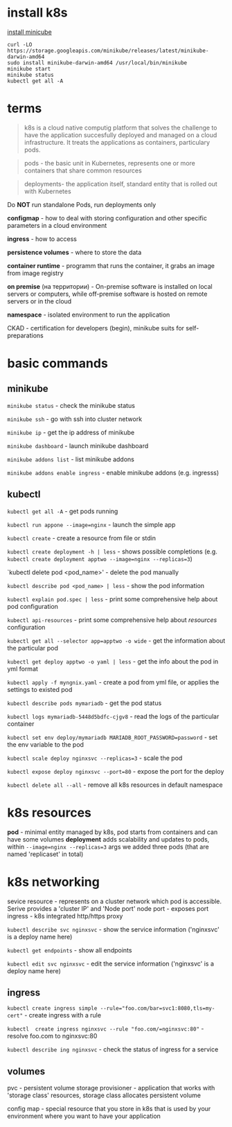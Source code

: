 # install k8s

[install minicube](https://minikube.sigs.k8s.io/docs/start/)
```
curl -LO https://storage.googleapis.com/minikube/releases/latest/minikube-darwin-amd64
sudo install minikube-darwin-amd64 /usr/local/bin/minikube
minikube start
minikube status
kubectl get all -A
```

# terms

> k8s is a cloud native computig platform that solves the challenge to have the application succesfully deployed and managed on a cloud infrastructure. It treats the applications as containers, particulary pods.

> pods - the basic unit in Kubernetes, represents one or more containers that share common resources

> deployments- the application itself, standard entity that is rolled out with Kubernetes

Do **NOT** run standalone Pods, run deployments only

**configmap** - how to deal with storing configuration and other specific parameters in a cloud environment

**ingress** - how to access

**persistence volumes** - where to store the data

**container runtime** - programm that runs the container, it grabs an image from image registry

**on premise** (на территории) - On-premise software is installed on local servers or computers, while off-premise software is hosted on remote servers or in the cloud

**namespace** - isolated environment to run the application

CKAD - certification for developers (begin), minikube suits for self-preparations

# basic commands

## minikube

`minikube status` - check the minikube status

`minikube ssh` - go with ssh into cluster network

`minikube ip` - get the ip address of minikube

`minikube dashboard` - launch minikube dashboard

`minikube addons list` - list minikube addons

`minikube addons enable ingress` - enable minikube addons (e.g. ingresss)

## kubectl

`kubectl get all -A` - get pods running

`kubectl run appone --image=nginx` - launch the simple app

`kubectl create` - create a resource from file or stdin 

`kubectl create deployment -h | less` - shows possible completions (e.g. `kubectl create deployment apptwo --image=nginx --replicas=3`)

`kubectl delete pod <pod_name>' - delete the pod manually

`kubectl describe pod <pod_name> | less` - show the pod information

`kubectl explain pod.spec | less` - print some comprehensive help about pod configuration

`kubectl api-resources` -  print some comprehensive help about _resources_ configuration

`kubectl get all --selector app=apptwo -o wide` - get the information about the particular pod 

`kubectl get deploy apptwo -o yaml | less` - get the info about the pod in yml format

`kubectl apply -f myngnix.yaml` - create a pod from yml file, or applies the settings to existed pod

`kubectl describe pods mymariadb` - get the pod status

`kubectl logs mymariadb-5448d5bdfc-cjgv8` - read the logs of the particular container

`kubectl set env deploy/mymariadb MARIADB_ROOT_PASSWORD=password` - set the env variable to the pod

`kubectl scale deploy nginxsvc --replicas=3` - scale the pod 

`kubectl expose deploy nginxsvc --port=80` - expose the port for the deploy

`kubectl delete all --all` - remove all k8s resources in default namespace

# k8s resources
**pod** - minimal entity managed by k8s, pod starts from containers and can have some volumes
**deployment** adds scalability and updates to pods, within `--image=nginx --replicas=3` args we added three pods (that are named 'replicaset' in total)

# k8s networking
sevice resource - represents on a cluster network which pod is accessible. Serive provides a 'cluster IP' and 'Node port' 
node port - exposes port 
ingress - k8s integrated http/https proxy

`kubectl describe svc nginxsvc` - show the service information ('nginxsvc' is a deploy name here)

`kubectl get endpoints` - show all endpoints

 `kubectl edit svc nginxsvc` - edit the service information ('nginxsvc' is a deploy name here)

## ingress
`kubectl create ingress simple --rule="foo.com/bar=svc1:8080,tls=my-cert"` - create ingress with a rule

`kubectl  create ingress nginxsvc --rule "foo.com/=nginxsvc:80"` - resolve foo.com to nginxsvc:80

`kubectl describe ing nginxsvc` - check the status of ingress for a service

## volumes
pvc - persistent volume
storage provisioner - application that works with 'storage class' resources, storage class allocates persistent volume

config map - special resource that you store in k8s that is used by your environment where you want to have your application





